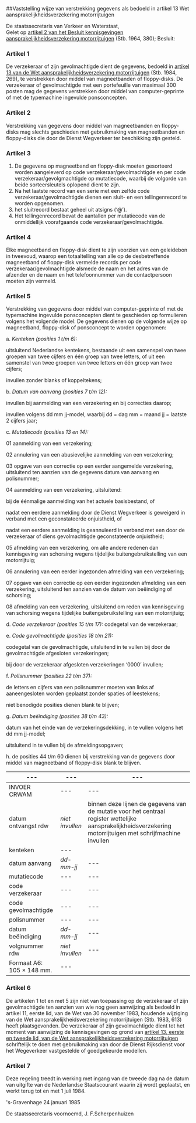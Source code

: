 <meta http-equiv='Content-Type' content='text/html; charset=utf-8' />

##Vaststelling wijze van verstrekking gegevens als bedoeld in artikel 13 Wet aansprakelijkheidsverzekering motorrijtuigen

De staatssecretaris van Verkeer en Waterstaat,  
Gelet op [artikel 2 van het Besluit kennisgevingen aansprakelijkheidsverzekering motorrijtuigen](../../../../../../../../../../../../../../AMvB/besluit/kennisgevingen/aansprakelijkheidsverzekering/motorrijtuigen/BWBR0002459/README.md) (Stb. 1964, 380);
Besluit:    

### Artikel  1  

De verzekeraar of zijn gevolmachtigde dient de gegevens, bedoeld in [artikel 13 van de Wet aansprakelijkheidsverzekering motorrijtuigen](../../../../../../../../../../../../../../wet/wet/aansprakelijkheidsverzekering/motorrijtuigen/BWBR0002415/README.md) (Stb. 1984, 269), te verstrekken door middel van magneetbanden of floppy-disks. De verzekeraar of gevolmachtigde met een portefeuille van maximaal 300 posten mag de gegevens verstrekken door middel van computer-geprinte of met de typemachine ingevulde ponsconcepten.  

### Artikel  2  

Verstrekking van gegevens door middel van magneetbanden en floppy-disks mag slechts geschieden met gebruikmaking van magneetbanden en floppy-disks die door de Dienst Wegverkeer ter beschikking zijn gesteld.  

### Artikel  3  

1.  De gegevens op magneetband en floppy-disk moeten gesorteerd worden aangeleverd op code verzekeraar/gevolmachtigde en per code verzekeraar/gevolgmachtigde op mutatiecode, waarbij de volgorde van beide sorteersleutels oplopend dient te zijn.   
2.  Na het laatste record van een serie met een zelfde code verzekeraar/gevolmachtigde dienen een sluit- en een tellingenrecord te worden opgenomen.   
3.  het sluitrecord bestaat geheel uit atsigns (‘@’).   
4.  Het tellingenrecord bevat de aantallen per mutatiecode van de onmiddellijk voorafgaande code verzekeraar/gevolmachtigde.   

### Artikel  4  

Elke magneetband en floppy-disk dient te zijn voorzien van een geleidebon in tweevoud, waarop een totaaltelling van alle op de desbetreffende magneetband of floppy-disk vermelde records per code verzekeraar/gevolmachtigde alsmede de naam en het adres van de afzender en de naam en het telefoonnummer van de contactpersoon moeten zijn vermeld.  

### Artikel  5  

Verstrekking van gegevens door middel van computer-geprinte of met de typemachine ingevulde ponsconcepten dient te geschieden op formulieren volgens het volgende model: De gegevens dienen op de volgende wijze op magneetband, floppy-disk of ponsconcept te worden opgenomen: 

a.  *Kenteken (posities 1 t/m 6):*  

uitsluitend Nederlandse kentekens, bestaande uit een samenspel van twee groepen van twee cijfers en één groep van twee letters, of uit een samenstel van twee groepen van twee letters en één groep van twee cijfers;  

invullen zonder blanks of koppeltekens;    

b.  *Datum van aanvang (posities 7 t/m 12):*  

invullen bij aanmelding van een verzekering en bij correcties daarop;  

invullen volgens dd mm jj-model, waarbij dd = dag mm = maand jj = laatste 2 cijfers jaar;    

c.  *Mutatiecode (posities 13 en 14):*  

01 aanmelding van een verzekering;  

02 annulering van een abusievelijke aanmelding van een verzekering;  

03 opgave van een correctie op een eerder aangemelde verzekering, uitsluitend ten aanzien van de gegevens datum van aanvang en polisnummer;  

04 aanmelding van een verzekering, uitsluitend: 

bij de éénmalige aanmelding van het actuele basisbestand, of  

nadat een eerdere aanmelding door de Dienst Wegverkeer is geweigerd in verband met een geconstateerde onjuistheid, of  

nadat een eerdere aanmelding is geannuleerd in verband met een door de verzekeraar of diens gevolmachtigde geconstateerde onjuistheid;    

05 afmelding van een verzekering, om alle andere redenen dan kennisgeving van schorsing wegens tijdelijke buitengebruikstelling van een motorrijtuig;  

06 annulering van een eerder ingezonden afmelding van een verzekering;  

07 opgave van een correctie op een eerder ingezonden afmelding van een verzekering, uitsluitend ten aanzien van de datum van beëindiging of schorsing;  

08 afmelding van een verzekering, uitsluitend om reden van kennisgeving van schorsing wegens tijdelijke buitengebruikstelling van een motorrijtuig;    

d.  *Code verzekeraar (posities 15 t/m 17):*  codegetal van de verzekeraar;  

e.  *Code gevolmachtigde (posities 18 t/m 21):*  

codegetal van de gevolmachtigde, uitsluitend in te vullen bij door de gevolmachtigde afgesloten verzekeringen;  

bij door de verzekeraar afgesloten verzekeringen ‘0000’ invullen;    

f.  *Polisnummer (posities 22 t/m 37):*  

de letters en cijfers van een polisnummer moeten van links af aaneengesloten worden geplaatst zonder spaties of leestekens;  

niet benodigde posities dienen blank te blijven;    

g.  *Datum beëindiging (posities 38 t/m 43):*  

datum van het einde van de verzekeringsdekking, in te vullen volgens het dd mm jj-model;  

uitsluitend in te vullen bij de afmeldingsopgaven;    

h. de posities 44 t/m 60 dienen bij verstrekking van de gegevens door middel van magneetband of floppy-disk blank te blijven.    

| --- | --- | --- |
|---|---|---|
| INVOER CRWAM  | --- | --- |
| datum ontvangst rdw  |  *niet invullen*   | binnen deze lijnen de gegevens van de mutatie voor het centraal register wettelijke aansprakelijkheidsverzekering motorrijtuigen met schrijfmachine invullen  |
| kenteken  | --- |
| datum aanvang  |  *dd-mm-jj*   | --- |
| mutatiecode  | --- | --- |
| code verzekeraar  | --- | --- |
| code gevolmachtigde  | --- | --- |
| polisnummer  | --- | --- |
| datum beëindiging  |  *dd-mm-jj*   | --- |
| volgnummer rdw  |  *niet invullen*   | --- |
| Formaat A6: 105 × 148 mm.  | --- |

### Artikel  6  

De artikelen 1 tot en met 5 zijn niet van toepassing op de verzekeraar of zijn gevolmachtigde ten aanzien van wie nog geen aanwijzing als bedoeld in artikel 11, eerste lid, van de Wet van 30 november 1983, houdende wijziging van de Wet aansprakelijkheidsverzekering motorrijtuigen (Stb. 1983, 613) heeft plaatsgevonden. De verzekeraar of zijn gevolmachtigde dient tot het moment van aanwijzing de kennisgevingen op grond van [artikel 13, eerste en tweede lid, van de Wet aansprakelijkheidsverzekering motorrijtuigen](../../../../../../../../../../../../../../wet/wet/aansprakelijkheidsverzekering/motorrijtuigen/BWBR0002415/README.md) schriftelijk te doen met gebruikmaking van door de Dienst Rijksdienst voor het Wegeverkeer vastgestelde of goedgekeurde modellen.  

### Artikel  7  

Deze regeling treedt in werking met ingang van de tweede dag na de datum van uitgifte van de Nederlandse Staatscourant waarin zij wordt geplaatst, en werkt terug tot en met 1 juli 1984.  

's-Gravenhage 
24 januari 1985    

De 
staatssecretaris voornoemd, 
J. F.Scherpenhuizen    
